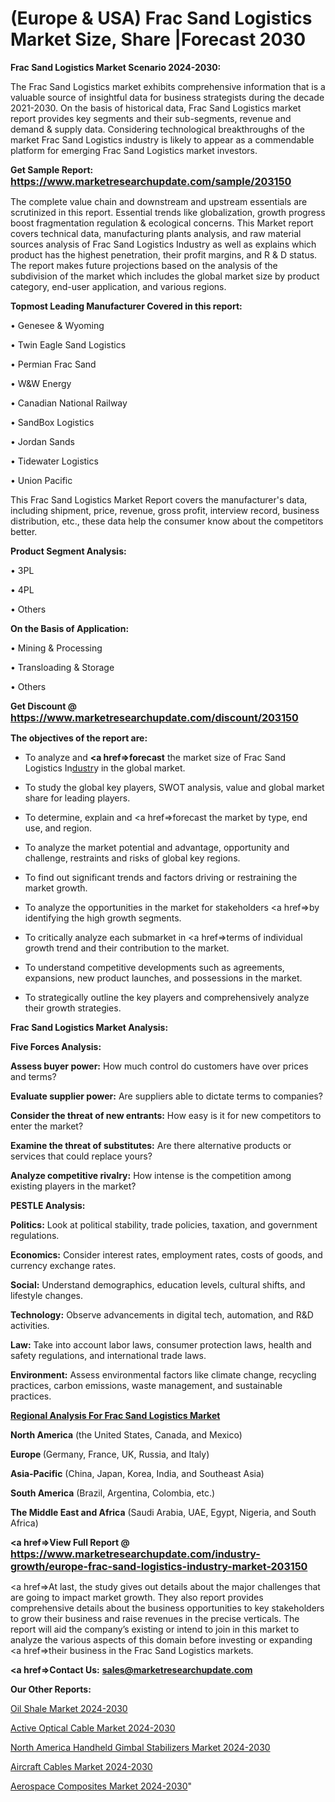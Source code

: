 # (Europe & USA) Frac Sand Logistics Market Size, Share |Forecast 2030

<strong>Frac Sand Logistics Market Scenario 2024-2030:</strong>

The Frac Sand Logistics market exhibits comprehensive information that is a valuable source of insightful data for business strategists during the decade 2021-2030. On the basis of historical data, Frac Sand Logistics market report provides key segments and their sub-segments, revenue and demand &amp; supply data. Considering technological breakthroughs of the market Frac Sand Logistics industry is likely to appear as a commendable platform for emerging Frac Sand Logistics market investors.

<strong>Get Sample Report: <a href=https://www.marketresearchupdate.com/sample/203150><font size=3 color=#0000ff>https://www.marketresearchupdate.com/sample/203150</font></a></strong>

The complete value chain and downstream and upstream essentials are scrutinized in this report. Essential trends like globalization, growth progress boost fragmentation regulation &amp; ecological concerns. This Market report covers technical data, manufacturing plants analysis, and raw material sources analysis of Frac Sand Logistics Industry as well as explains which product has the highest penetration, their profit margins, and R & D status. The report makes future projections based on the analysis of the subdivision of the market which includes the global market size by product category, end-user application, and various regions.

<strong>Topmost Leading Manufacturer Covered in this report:</strong>

• Genesee & Wyoming

• Twin Eagle Sand Logistics

• Permian Frac Sand

• W&W Energy

• Canadian National Railway

• SandBox Logistics

• Jordan Sands

• Tidewater Logistics

• Union Pacific

This Frac Sand Logistics Market Report covers the manufacturer's data, including shipment, price, revenue, gross profit, interview record, business distribution, etc., these data help the consumer know about the competitors better.

<strong>Product Segment Analysis: </strong>

• 3PL

• 4PL

• Others

<strong>On the Basis of Application:</strong>

• Mining & Processing

• Transloading & Storage

• Others

<strong>Get Discount @ <a href=https://www.marketresearchupdate.com/discount/203150><font size=3 color=#0000ff>https://www.marketresearchupdate.com/discount/203150</font></a></strong>

<strong><b>The objectives of the report are:</b></strong>

- To analyze and <strong><a href=><strong>forecast</strong></a></strong> the market size of Frac Sand Logistics In<a href=ASDF991299>dustr</a>y in the global market.

- To study the global key players, SWOT analysis, value and global market share for leading players.

- To determine, explain and <a href=>forecast</a> the market by type, end use, and region.

- To analyze the market potential and advantage, opportunity and challenge, restraints and risks of global key regions.

- To find out significant trends and factors driving or restraining the market growth.

- To analyze the opportunities in the market for stakeholders <a href=>by</a> identifying the high growth segments.

- To critically analyze each submarket in <a href=>terms</a> of individual growth trend and their contribution to the market.

- To understand competitive developments such as agreements, expansions, new product launches, and possessions in the market.

- To strategically outline the key players and comprehensively analyze their growth strategies.

<strong>Frac Sand Logistics Market Analysis:</strong>

<strong>Five Forces Analysis:</strong>

<strong>Assess buyer power:</strong> How much control do customers have over prices and terms?

<strong>Evaluate supplier power:</strong> Are suppliers able to dictate terms to companies?

<strong>Consider the threat of new entrants:</strong> How easy is it for new competitors to enter the market?

<strong>Examine the threat of substitutes:</strong> Are there alternative products or services that could replace yours?

<strong>Analyze competitive rivalry:</strong> How intense is the competition among existing players in the market?

<strong>PESTLE Analysis:</strong>

<strong>Politics:</strong> Look at political stability, trade policies, taxation, and government regulations.

<strong>Economics:</strong> Consider interest rates, employment rates, costs of goods, and currency exchange rates.

<strong>Social:</strong> Understand demographics, education levels, cultural shifts, and lifestyle changes.

<strong>Technology:</strong> Observe advancements in digital tech, automation, and R&D activities.

<strong>Law:</strong> Take into account labor laws, consumer protection laws, health and safety regulations, and international trade laws.

<strong>Environment:</strong> Assess environmental factors like climate change, recycling practices, carbon emissions, waste management, and sustainable practices.

<strong><u><b>Regional Analysis For Frac Sand Logistics Market</b></u></strong>

<strong><b>North America</b></strong> (the United States, Canada, and Mexico)

<strong><b>Europe </b></strong>(Germany, France, UK, Russia, and Italy)

<strong><b>Asia-Pacific</b></strong> (China, Japan, Korea, India, and Southeast Asia)

<strong><b>South America</b></strong> (Brazil, Argentina, Colombia, etc.)

<strong><b>The Middle East and Africa</b></strong> (Saudi Arabia, UAE, Egypt, Nigeria, and South Africa)

<strong><a href=>View Full Report</a> @ <a href=https://www.marketresearchupdate.com/industry-growth/europe-frac-sand-logistics-industry-market-203150><font size=3 color=#0000ff>https://www.marketresearchupdate.com/industry-growth/europe-frac-sand-logistics-industry-market-203150</font></a></strong>

<a href=>At last,</a> the study gives out details about the major challenges that are going to impact market growth. They also report provides comprehensive details about the business opportunities to key stakeholders to grow their business and raise revenues in the precise verticals. The report will aid the company’s existing or intend to join in this market to analyze the various aspects of this domain before investing or expanding <a href=>their</a> business in the Frac Sand Logistics markets.

<strong><a href=>Contact Us:</a></strong>
<strong>sales@marketresearchupdate.com</strong>

<strong>Our Other Reports:</strong>

<a href=https://www.linkedin.com/pulse/oil-shale-market-size-set-grow-remarkable-pace>Oil Shale Market 2024-2030</a>

<a href=https://www.linkedin.com/pulse/active-optical-cable-market-outlooks-2023-size>Active Optical Cable Market 2024-2030</a>

<a href=https://www.linkedin.com/pulse/north-america-handheld-gimbal-stabilizers-market-witness>North America Handheld Gimbal Stabilizers Market 2024-2030</a>

<a href=https://www.linkedin.com/pulse/aircraft-cables-market-trends-2023-updated-wyf8f/>Aircraft Cables Market 2024-2030</a>

<a href=https://medium.com/@kagwadeaishwarya392/aerospace-composites-market-2023-huge-b2b-opportunities-2030-b3f3a18ef326>Aerospace Composites Market 2024-2030</a>"
